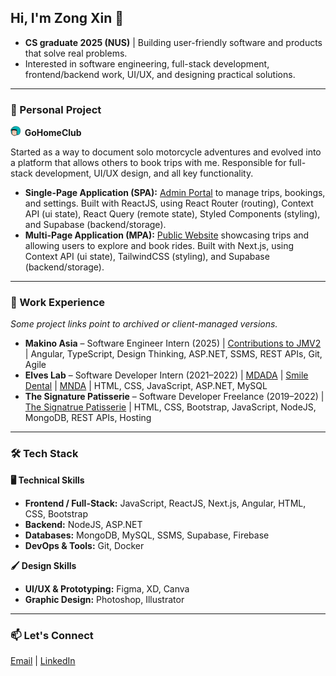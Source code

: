 ## Hi, I'm Zong Xin 👋
- **CS graduate 2025 (NUS)** | Building user-friendly software and products that solve real problems.  
- Interested in software engineering, full-stack development, frontend/backend work, UI/UX, and designing practical solutions.

- - -

### 🌱 Personal Project
**<img src="./images/icon.png" alt="Gohomeclub Icon" width="16" />&nbsp;&nbsp;GoHomeClub**  

Started as a way to document solo motorcycle adventures and evolved into a platform that allows others to book trips with me. Responsible for full-stack development, UI/UX design, and all key functionality. 
- **Single-Page Application (SPA):** [Admin Portal](http://go-home-club-spa.vercel.app/) to manage trips, bookings, and settings. Built with ReactJS, using React Router (routing), Context API (ui state), React Query (remote state), Styled Components (styling), and Supabase (backend/storage).
- **Multi-Page Application (MPA):** [Public Website](https://thegohomeclub.com) showcasing trips and allowing users to explore and book rides. Built with Next.js, using Context API (ui state), TailwindCSS (styling), and Supabase (backend/storage).

- - -

### 💼 Work Experience
*Some project links point to archived or client-managed versions.*

- **Makino Asia** – Software Engineer Intern (2025) | [Contributions to JMV2](https://drive.google.com/file/d/19Z0GgsIsuUSng1fEoz0mKycrG0DKOY3L/view?usp=drive_link) | Angular, TypeScript, Design Thinking, ASP.NET, SSMS, REST APIs, Git, Agile
- **Elves Lab** – Software Developer Intern (2021–2022) | [MDADA](http://www.webdesigning.com.sg/project/Mdada/) | [Smile Dental](https://www.smiledental.sg/) | [MNDA](https://www.mnda.org.sg/) | HTML, CSS, JavaScript, ASP.NET, MySQL
- **The Signature Patisserie** – Software Developer Freelance (2019–2022) | [The Signatrue Patisserie](https://thesignaturepatisserie.com/) | HTML, CSS, Bootstrap, JavaScript, NodeJS, MongoDB, REST APIs, Hosting

---

### 🛠️ Tech Stack

**🖥️ Technical Skills**  
- **Frontend / Full-Stack:** JavaScript, ReactJS, Next.js, Angular, HTML, CSS, Bootstrap  
- **Backend:** NodeJS, ASP.NET  
- **Databases:** MongoDB, MySQL, SSMS, Supabase, Firebase  
- **DevOps & Tools:** Git, Docker  

**🖌️ Design Skills**  
- **UI/UX & Prototyping:** Figma, XD, Canva  
- **Graphic Design:** Photoshop, Illustrator  

- - -

### 📫 Let's Connect
[Email](mailto:yapzongxin@hotmail.com) | [LinkedIn](https://www.linkedin.com/in/yapzongxin)

<!--
**yap-zong-xin/yap-zong-xin** is a ✨ _special_ ✨ repository because its `README.md` (this file) appears on your GitHub profile.

Here are some ideas to get you started:

- 🔭 I’m currently working on ...
- 🌱 I’m currently learning ...
- 👯 I’m looking to collaborate on ...
- 🤔 I’m looking for help with ...
- 💬 Ask me about ...
- 📫 How to reach me: ...
- 😄 Pronouns: ...
- ⚡ Fun fact: ...
-->
